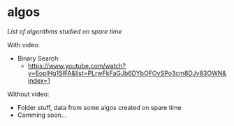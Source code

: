 # algos
*List of algorithms studied on spare time*

With video:
- Binary Search: 
  - https://www.youtube.com/watch?v=EoplHg1SIFA&list=PLrwFkFaGJb6DYbOFOvSPo3cm8DJv83OWN&index=1

Without video:
 - Folder stuff, data from some algos created on spare time
 - Comming soon...
